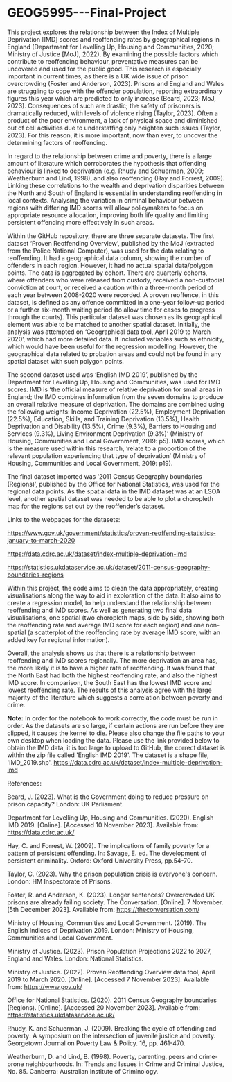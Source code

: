 # GEOG5995---Final-Project

This project explores the relationship between the Index of Multiple Deprivation [IMD] scores and reoffending rates by geographical regions in England (Department for Levelling Up, Housing and Communities, 2020; Ministry of Justice [MoJ], 2022). By examining the possible factors which contribute to reoffending behaviour, preventative measures can be uncovered and used for the public good. This research is especially important in current times, as there is a UK wide issue of prison overcrowding (Foster and Anderson, 2023). Prisons and England and Wales are struggling to cope with the offender population, reporting extraordinary figures this year which are predicted to only increase (Beard, 2023; MoJ, 2023). Consequences of such are drastic; the safety of prisoners is dramatically reduced, with levels of violence rising (Taylor, 2023). Often a product of the poor environment, a lack of physical space and diminished out of cell activities due to understaffing only heighten such issues (Taylor, 2023). For this reason, it is more important, now than ever, to uncover the determining factors of reoffending. 
 
In regard to the relationship between crime and poverty, there is a large amount of literature which corroborates the hypothesis that offending behaviour is linked to deprivation (e.g. Rhudy and Schuerman, 2009; Weatherburn and Lind, 1998), and also reoffending (Hay and Forrest, 2009). Linking these correlations to the wealth and deprivation disparities between the North and South of England is essential in understanding reoffending in local contexts. Analysing the variation in criminal behaviour between regions with differing IMD scores will allow policymakers to focus on appropriate resource allocation, improving both life quality and limiting persistent offending more effectively in such areas. 
 
Within the GitHub repository, there are three separate datasets. The first dataset ‘Proven Reoffending Overview’, published by the MoJ (extracted from the Police National Computer), was used for the data relating to reoffending. It had a geographical data column, showing the number of offenders in each region. However, it had no actual spatial data/polygon points. The data is aggregated by cohort. There are quarterly cohorts, where offenders who were released from custody, received a non-custodial conviction at court, or received a caution within a three-month period of each year between 2008-2020 were recorded. A proven reoffence, in this dataset, is defined as any offence committed in a one-year follow-up period or a further six-month waiting period (to allow time for cases to progress through the courts). This particular dataset was chosen as its geographical element was able to be matched to another spatial dataset. Initially, the analysis was attempted on ‘Geographical data tool, April 2019 to March 2020’, which had more detailed data. It included variables such as ethnicity, which would have been useful for the regression modelling. However, the geographical data related to probation areas and could not be found in any spatial dataset with such polygon points.
 
The second dataset used was ‘English IMD 2019’, published by the Department for Levelling Up, Housing and Communities, was used for IMD scores. IMD is ‘the official measure of relative deprivation for small areas in England; the IMD combines information from the seven domains to produce an overall relative measure of deprivation. The domains are combined using the following weights: Income Deprivation (22.5%), Employment Deprivation (22.5%), Education, Skills, and Training Deprivation (13.5%), Health Deprivation and Disability (13.5%), Crime (9.3%), Barriers to Housing and Services (9.3%), Living Environment Deprivation (9.3%)’ (Ministry of Housing, Communities and Local Government, 2019: p5). IMD scores, which is the measure used within this research, ‘relate to a proportion of the relevant population experiencing that type of deprivation’ (Ministry of Housing, Communities and Local Government, 2019: p19). 
 
The final dataset imported was ‘2011 Census Geography boundaries (Regions)’, published by the Office for National Statistics, was used for the regional data points. As the spatial data in the IMD dataset was at an LSOA level, another spatial dataset was needed to be able to plot a choropleth map for the regions set out by the reoffender’s dataset.

Links to the webpages for the datasets:

https://www.gov.uk/government/statistics/proven-reoffending-statistics-january-to-march-2020 

https://data.cdrc.ac.uk/dataset/index-multiple-deprivation-imd 

https://statistics.ukdataservice.ac.uk/dataset/2011-census-geography-boundaries-regions  
 
Within this project, the code aims to clean the data appropriately, creating visualisations along the way to aid in exploration of the data. It also aims to create a regression model, to help understand the relationship between reoffending and IMD scores. As well as generating two final data visualisations, one spatial (two choropleth maps, side by side, showing both the reoffending rate and average IMD score for each region) and one non-spatial (a scatterplot of the reoffending rate by average IMD score, with an added key for regional information).
 
Overall, the analysis shows us that there is a relationship between reoffending and IMD scores regionally. The more deprivation an area has, the more likely it is to have a higher rate of reoffending. It was found that the North East had both the highest reoffending rate, and also the highest IMD score. In comparison, the South East has the lowest IMD score and lowest reoffending rate. The results of this analysis agree with the large majority of the literature which suggests a correlation between poverty and crime.
 
**Note:** In order for the notebook to work correctly, the code must be run in order. As the datasets are so large, if certain actions are run before they are clipped, it causes the kernel to die. Please also change the file paths to your own desktop when loading the data. Please use the link provided below to obtain the IMD data, it is too large to upload to GitHub, the correct dataset is within the zip file called 'English IMD 2019'. The dataset is a shape file, 'IMD_2019.shp'. 
https://data.cdrc.ac.uk/dataset/index-multiple-deprivation-imd  
 
References:
 
Beard, J. (2023). What is the Government doing to reduce pressure on prison capacity? London: UK Parliament. 
 
Department for Levelling Up, Housing and Communities. (2020). English IMD 2019. [Online]. [Accessed 10 November 2023]. Available from: https://data.cdrc.ac.uk/ 
 
Hay, C. and Forrest, W. (2009). The implications of family poverty for a pattern of persistent offending. In: Savage, E. ed. The development of persistent criminality. Oxford: Oxford University Press, pp.54-70.
 
Taylor, C. (2023). Why the prison population crisis is everyone's concern. London: HM Inspectorate of Prisons.
 
Foster, R. and Anderson, K. (2023). Longer sentences? Overcrowded UK prisons are already failing society. The Conversation. [Online]. 7 November. [5th December 2023]. Available from: https://theconversation.com/ 
 
Ministry of Housing, Communities and Local Government. (2019). The English Indices of Deprivation 2019. London: Ministry of Housing, Communities and Local Government. 
 
Ministry of Justice. (2023). Prison Population Projections 2022 to 2027, England and Wales. London: National Statistics.
 
Ministry of Justice. (2022). Proven Reoffending Overview data tool, April 2019 to March 2020. [Online]. [Accessed 7 November 2023]. Available from: https://www.gov.uk/
 
Office for National Statistics. (2020). 2011 Census Geography boundaries (Regions). [Online]. [Accessed 20 November 2023]. Available from: https://statistics.ukdataservice.ac.uk/ 
 
Rhudy, K. and Schuerman, J. (2009). Breaking the cycle of offending and poverty: A symposium on the intersection of juvenile justice and poverty. Georgetown Journal on Poverty Law & Policy. 16, pp. 461-470.

Weatherburn, D. and Lind, B. (1998). Poverty, parenting, peers and crime-prone neighbourhoods. In: Trends and Issues in Crime and Criminal Justice, No. 85. Canberra: Australian Institute of Criminology.
